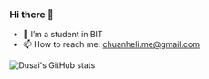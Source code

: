 ### Hi there 👋

<!--
**dilidili131/dilidili131** is a ✨ _special_ ✨ repository because its `README.md` (this file) appears on your GitHub profile.

Here are some ideas to get you started:

- 🔭 I’m currently working on ...

- 👯 I’m looking to collaborate on ...
- 🤔 I’m looking for help with ...
- 💬 Ask me about ...

- 😄 Pronouns: ...
- ⚡ Fun fact: ...
-->
- 🌱 I’m a student in BIT
- 📫 How to reach me: chuanheli.me@gmail.com


![Dusai's GitHub stats](https://github-readme-stats.vercel.app/api?username=stacklens)
